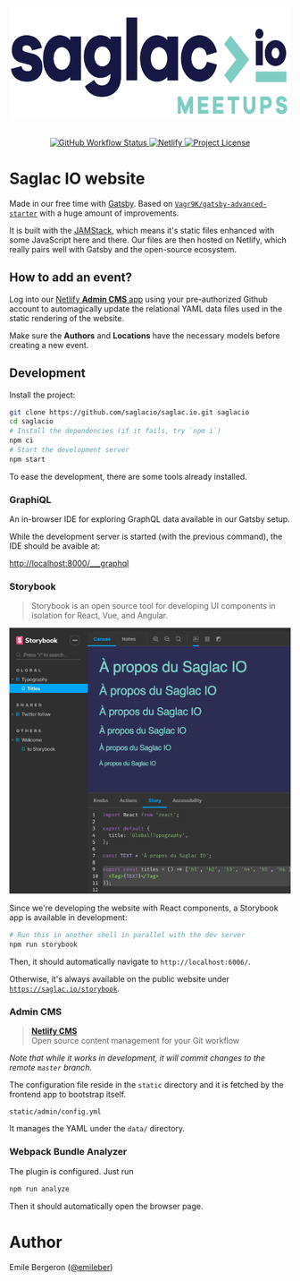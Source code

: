 <div align="center"  style="margin-bottom: 30px;">
  <a alt="Saglac IO website" href="https://saglac.io" target="_blank">
    <img src="static/logos/SaglacIO_Logo_Meetups.png" alt="Logo" height="200px"/>
  </a>
</div>

<div align="center" style="margin-bottom: 30px;">
  <a href="https://github.com/emileber/gatsby-test/actions">
    <img alt="GitHub Workflow Status" src="https://img.shields.io/github/workflow/status/emileber/gatsby-test/CI?style=for-the-badge">
  </a>
  <a href="https://github.com/vagr9k/gatsby-advanced-starter/stargazers">
    <img alt="Netlify" src="https://img.shields.io/netlify/e87be4c0-c010-480b-b40f-45ecdcea0ef4?style=for-the-badge">
  </a>
  <a href="https://github.com/emileber/gatsby-test/blob/master/LICENSE">
    <img src="https://img.shields.io/github/license/emileber/gatsby-test?style=for-the-badge" alt="Project License" />
  </a>
</div>

# Saglac IO website

Made in our free time with [Gatsby](https://github.com/gatsbyjs/gatsby/). Based on [`Vagr9K/gatsby-advanced-starter`](https://github.com/Vagr9K/gatsby-advanced-starter/) with a huge amount of improvements.

It is built with the [JAMStack](https://jamstack.org/), which means it's static files enhanced with some JavaScript here and there. Our files are then hosted on Netlify, which really pairs well with Gatsby and the open-source ecosystem.

## How to add an event?

Log into our [Netlify **Admin CMS** app](https://saglac.io/admin) using your pre-authorized Github account to automagically update the relational YAML data files used in the static rendering of the website.

Make sure the **Authors** and **Locations** have the necessary models before creating a new event.

## Development

Install the project:

```sh
git clone https://github.com/saglacio/saglac.io.git saglacio
cd saglacio
# Install the dependencies (if it fails, try `npm i`)
npm ci
# Start the development server
npm start
```

To ease the development, there are some tools already installed.

### GraphiQL

An in-browser IDE for exploring GraphQL data available in our Gatsby setup.

While the development server is started (with the previous command), the IDE should be avaible at:

[http://localhost:8000/\_\_\_graphql](http://localhost:8000/___graphql)

### Storybook

> Storybook is an open source tool for developing UI components in isolation for React, Vue, and Angular.

![Saglac IO storybook](docs/images/2020-01-storybook-screenshot.png)

Since we're developing the website with React components, a Storybook app is available in development:

```sh
# Run this in another shell in parallel with the dev server
npm run storybook
```

Then, it should automatically navigate to `http://localhost:6006/`.

Otherwise, it's always available on the public website under [`https://saglac.io/storybook`](https://saglac.io/storybook/?path=/info/).

### Admin CMS

> [**Netlify CMS**](https://www.netlifycms.org/)  
> Open source content management for your Git workflow

_Note that while it works in development, it will commit changes to the remote `master` branch._

The configuration file reside in the `static` directory and it is fetched by the frontend app to bootstrap itself.

    static/admin/config.yml

It manages the YAML under the `data/` directory.

### Webpack Bundle Analyzer

The plugin is configured. Just run

```sh
npm run analyze
```

Then it should automatically open the browser page.

# Author

Emile Bergeron ([@emileber](https://github.com/emileber))
